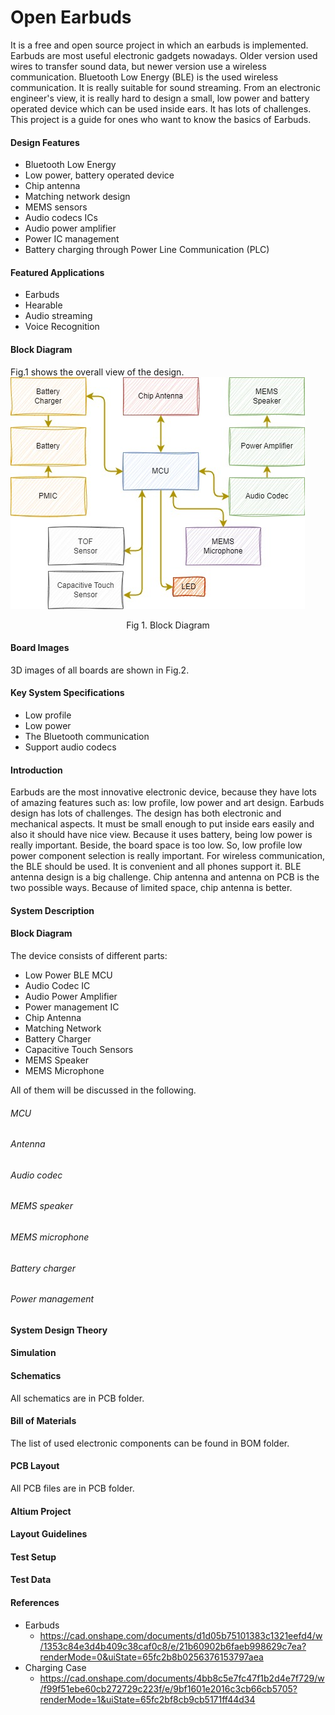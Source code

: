 # Open Earbuds

It is a free and open source project in which an earbuds is implemented. Earbuds are most useful electronic gadgets nowadays. Older version used wires to transfer sound data, but newer version use a wireless communication. Bluetooth Low Energy (BLE) is the used wireless communication. It is really suitable for sound streaming. From an electronic engineer's view, it is really hard to design a small, low power and battery operated device which can be used inside ears. It has lots of challenges. This project is a guide for ones who want to know the basics of Earbuds.

#### Design Features

- Bluetooth Low Energy
- Low power, battery operated device
- Chip antenna
- Matching network design
- MEMS sensors
- Audio codecs ICs
- Audio power amplifier
- Power IC management
- Battery charging through Power Line Communication (PLC)



#### Featured Applications

- Earbuds
- Hearable
- Audio streaming
- Voice Recognition



#### Block Diagram

Fig.1 shows the overall view of the design. 
![Block Diagram](https://github.com/hosein-mokarian/Open-Earbuds/blob/main/Fig/open_earbuds_block_diagram.jpg?raw=true)
<div style="text-align: center;">
    <p>Fig 1. Block Diagram</p>
</div>


#### Board Images

3D images of all boards are shown in Fig.2.



#### Key System Specifications

- Low profile
- Low power
- The Bluetooth communication
- Support audio codecs



#### Introduction

Earbuds are the most innovative electronic device, because they have lots of amazing features such as: low profile, low power and art design. Earbuds design has lots of challenges. The design has both electronic and mechanical aspects. It must be small enough to put inside ears easily and also it should have nice view. Because it uses battery, being low power is really important. Beside, the board space is too low. So, low profile low power component selection is really important. For wireless communication, the BLE should be used. It is convenient and all phones support it. BLE antenna design is a big challenge. Chip antenna and antenna on PCB is the two possible ways. Because of limited space, chip antenna is better. 



#### System Description



#### Block Diagram

The device consists of different parts:

- Low Power BLE MCU
- Audio Codec IC
- Audio Power Amplifier
- Power management IC
- Chip Antenna
- Matching Network
- Battery Charger
- Capacitive Touch Sensors
- MEMS Speaker
- MEMS Microphone

All of them will be discussed in the following.



###### MCU

###### Antenna

###### Audio codec

###### MEMS speaker

###### MEMS microphone

###### Battery charger

###### Power management



#### System Design Theory

#### Simulation

#### Schematics

All schematics are in PCB folder.

#### Bill of Materials

The list of used electronic components can be found in BOM folder.

#### PCB Layout

All PCB files are in PCB folder.

#### Altium Project

#### Layout Guidelines

#### Test Setup

#### Test Data



#### References

- Earbuds
  - https://cad.onshape.com/documents/d1d05b75101383c1321eefd4/w/1353c84e3d4b409c38caf0c8/e/21b60902b6faeb998629c7ea?renderMode=0&uiState=65fc2b8b0256376153797aea
- Charging Case
  - https://cad.onshape.com/documents/4bb8c5e7fc47f1b2d4e7f729/w/f99f51ebe60cb272729c223f/e/9bf1601e2016c3cb66cb5705?renderMode=1&uiState=65fc2bf8cb9cb5171ff44d34




